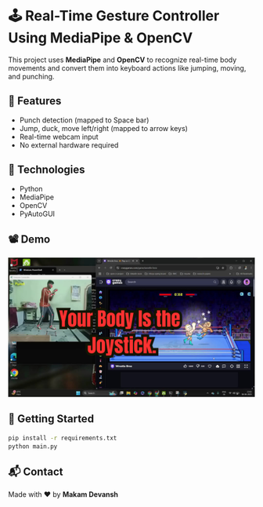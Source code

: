 # 🕹️ Real-Time Gesture Controller Using MediaPipe & OpenCV

This project uses **MediaPipe** and **OpenCV** to recognize real-time body movements and convert them into keyboard actions like jumping, moving, and punching.

## 🎯 Features
- Punch detection (mapped to Space bar)
- Jump, duck, move left/right (mapped to arrow keys)
- Real-time webcam input
- No external hardware required

## 🔧 Technologies
- Python
- MediaPipe
- OpenCV
- PyAutoGUI

## 📽️ Demo
[![Watch the video](demo-thumbnail.png)](https://github.com/MakamDevansh044/wrestle-bros/blob/main/wrestle%20bros%20(%20demo%20play).mp4)

## 🚀 Getting Started

```bash
pip install -r requirements.txt
python main.py
```

## 📬 Contact
Made with ❤️ by **Makam Devansh**
